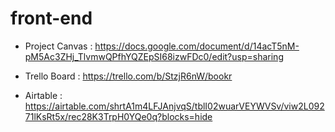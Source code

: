 # front-end
- Project Canvas : https://docs.google.com/document/d/14acT5nM-pM5Ac3ZHj_TlvmwQPfhYQZEpSI68izwFDc0/edit?usp=sharing

- Trello Board : https://trello.com/b/StzjR6nW/bookr

- Airtable : https://airtable.com/shrtA1m4LFJAnjvqS/tblI02wuarVEYWVSv/viw2L09271lKsRt5x/rec28K3TrpH0YQe0q?blocks=hide

